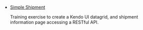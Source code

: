 * [Simple Shipment](SimpleShipment) 
 
  Training exercise to create a Kendo UI datagrid, and shipment information page accessing a RESTful API.
